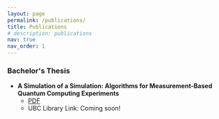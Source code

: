 ```yaml
---
layout: page
permalink: /publications/
title: Publications
# description: publications
nav: true
nav_order: 1
---
```


<!-- ## Publications

## Preprints -->

### Bachelor's Thesis
- **A Simulation of a Simulation: Algorithms for Measurement-Based Quantum Computing Experiments** 
  - [PDF](/assets/pdf/papers/bach_thesis.pdf)
  - UBC Library Link: Coming soon!